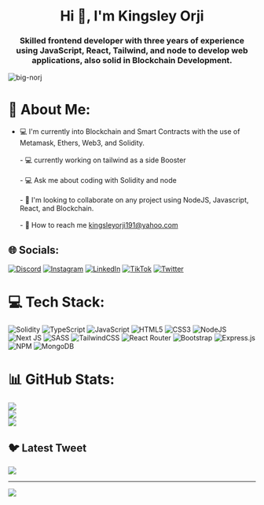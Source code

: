 <h1 align="center">Hi 👋, I'm Kingsley Orji</h1>
<h3 align="center">Skilled frontend developer with three years of experience using JavaScript, React, Tailwind, and node to develop web applications, also solid in Blockchain Development.
</h3>




<p align="left"> <img src="https://komarev.com/ghpvc/?username=big-norj&label=Profile%20views&color=0e75b6&style=flat" alt="big-norj" /> </p>

# 💫 About Me:
-  💻 I'm currently into Blockchain and Smart Contracts with the use of Metamask, Ethers, Web3, and Solidity.<br><br>-  💻 currently working on tailwind as a side Booster<br><br>-  💻 Ask me about coding with Solidity and node<br><br>-  🤝 I'm looking to collaborate on any project using NodeJS, Javascript, React, and Blockchain.<br><br>- 📩 How to reach me kingsleyorji191@yahoo.com

## 🌐 Socials:
[![Discord](https://img.shields.io/badge/Discord-%237289DA.svg?logo=discord&logoColor=white)](https://discord.gg/Norjiboy#1663) [![Instagram](https://img.shields.io/badge/Instagram-%23E4405F.svg?logo=Instagram&logoColor=white)](https://instagram.com/@bignorj) [![LinkedIn](https://img.shields.io/badge/LinkedIn-%230077B5.svg?logo=linkedin&logoColor=white)](https://linkedin.com/in/https://www.linkedin.com/in/norjiboy) [![TikTok](https://img.shields.io/badge/TikTok-%23000000.svg?logo=TikTok&logoColor=white)](https://tiktok.com/@@bignorj) [![Twitter](https://img.shields.io/badge/Twitter-%231DA1F2.svg?logo=Twitter&logoColor=white)](https://twitter.com/@Big_Norj) 

# 💻 Tech Stack:
![Solidity](https://img.shields.io/badge/Solidity-%23363636.svg?style=for-the-badge&logo=solidity&logoColor=white) ![TypeScript](https://img.shields.io/badge/typescript-%23007ACC.svg?style=for-the-badge&logo=typescript&logoColor=white) ![JavaScript](https://img.shields.io/badge/javascript-%23323330.svg?style=for-the-badge&logo=javascript&logoColor=%23F7DF1E) ![HTML5](https://img.shields.io/badge/html5-%23E34F26.svg?style=for-the-badge&logo=html5&logoColor=white) ![CSS3](https://img.shields.io/badge/css3-%231572B6.svg?style=for-the-badge&logo=css3&logoColor=white) ![NodeJS](https://img.shields.io/badge/node.js-6DA55F?style=for-the-badge&logo=node.js&logoColor=white) ![Next JS](https://img.shields.io/badge/Next-black?style=for-the-badge&logo=next.js&logoColor=white) ![SASS](https://img.shields.io/badge/SASS-hotpink.svg?style=for-the-badge&logo=SASS&logoColor=white) ![TailwindCSS](https://img.shields.io/badge/tailwindcss-%2338B2AC.svg?style=for-the-badge&logo=tailwind-css&logoColor=white) ![React Router](https://img.shields.io/badge/React_Router-CA4245?style=for-the-badge&logo=react-router&logoColor=white) ![Bootstrap](https://img.shields.io/badge/bootstrap-%23563D7C.svg?style=for-the-badge&logo=bootstrap&logoColor=white) ![Express.js](https://img.shields.io/badge/express.js-%23404d59.svg?style=for-the-badge&logo=express&logoColor=%2361DAFB) ![NPM](https://img.shields.io/badge/NPM-%23000000.svg?style=for-the-badge&logo=npm&logoColor=white) ![MongoDB](https://img.shields.io/badge/MongoDB-%234ea94b.svg?style=for-the-badge&logo=mongodb&logoColor=white)
# 📊 GitHub Stats:
![](https://github-readme-stats.vercel.app/api?username=Big-Norj&theme=dark&hide_border=true&include_all_commits=true&count_private=true)<br/>
![](https://github-readme-streak-stats.herokuapp.com/?user=Big-Norj&theme=dark&hide_border=true)<br/>
![](https://github-readme-stats.vercel.app/api/top-langs/?username=Big-Norj&theme=dark&hide_border=true&include_all_commits=true&count_private=true&layout=compact)

## 🐦 Latest Tweet
[![](https://gtce.itsvg.in/api?username=@norj_dev)](https://github.com/VishwaGauravIn/github-twitter-card-embed)

---
[![](https://visitcount.itsvg.in/api?id=Big-Norj&icon=0&color=0)](https://visitcount.itsvg.in)

<!-- Proudly created with GPRM ( https://gprm.itsvg.in ) -->
